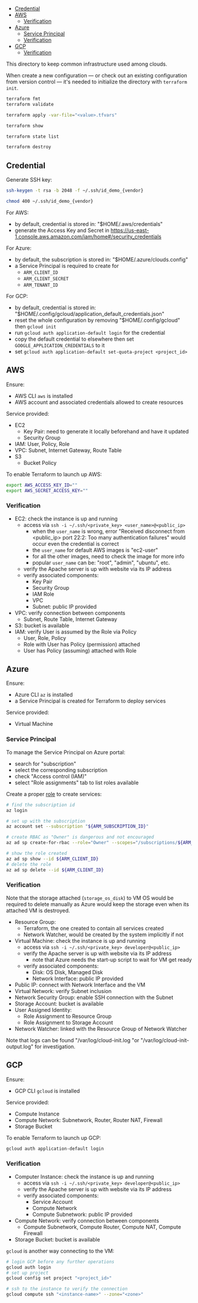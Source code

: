 
- [Credential](#credential)
- [AWS](#aws)
  - [Verification](#verification)
- [Azure](#azure)
  - [Service Principal](#service-principal)
  - [Verification](#verification-1)
- [GCP](#gcp)
  - [Verification](#verification-2)

This directory to keep common infrastructure used among clouds.


When create a new configuration — or check out an existing configuration from version
control — it's needed to initialize the directory with `terraform init`.


```sh
terraform fmt
terraform validate

terraform apply -var-file="<value>.tfvars"

terraform show

terraform state list

terraform destroy
```


## Credential
Generate SSH key:
```sh
ssh-keygen -t rsa -b 2048 -f ~/.ssh/id_demo_{vendor}

chmod 400 ~/.ssh/id_demo_{vendor}
```

For AWS:
- by default, credential is stored in: "$HOME/.aws/credentials"
- generate the Access Key and Secret in https://us-east-1.console.aws.amazon.com/iam/home#/security_credentials

For Azure:
- by default, the subscription is stored in: "$HOME/.azure/clouds.config"
- a Service Principal is required to create for
  - `ARM_CLIENT_ID`
  - `ARM_CLIENT_SECRET`
  - `ARM_TENANT_ID`

For GCP:
- by default, credential is stored in: "$HOME/.config/gcloud/application_default_credentials.json"
- reset the whole configuration by removing "$HOME/.config/gcloud" then `gcloud init`
- run `gcloud auth application-default login` for the credential
- copy the default credential to elsewhere then set `GOOGLE_APPLICATION_CREDENTIALS` to it
- set `gcloud auth application-default set-quota-project <project_id>`


## AWS
Ensure:
- AWS CLI `aws` is installed
- AWS account and associated credentials allowed to create resources

Service provided:
- EC2
  - Key Pair: need to generate it locally beforehand and have it updated
  - Security Group
- IAM: User, Policy, Role
- VPC: Subnet, Internet Gateway, Route Table
- S3
  - Bucket Policy

To enable Terraform to launch up AWS:
```sh
export AWS_ACCESS_KEY_ID=""
export AWS_SECRET_ACCESS_KEY=""
```

### Verification
- EC2: check the instance is up and running
    - access via `ssh -i ~/.ssh/<private_key> <user_name>@<public_ip>`
        - when the `user_name` is wrong, error "Received disconnect from \<public_ip\> port 22:2: Too many authentication failures" would occur even the credential is correct
        - the `user_name` for default AWS images is "ec2-user"
        - for all the other images, need to check the image for more info
        - popular `user_name` can be: "root", "admin", "ubuntu", etc.
    - verify the Apache server is up with website via its IP address
    - verify associated components:
        - Key Pair
        - Security Group
        - IAM Role
        - VPC
        - Subnet: public IP provided
- VPC: verify connection between components
    - Subnet, Route Table, Internet Gateway
- S3: bucket is available
- IAM: verify User is assumed by the Role via Policy
    - User, Role, Policy
    - Role with User has Policy (permission) attached
    - User has Policy (assuming) attached with Role


## Azure
Ensure:
- Azure CLI `az` is installed
- a Service Principal is created for Terraform to deploy services

Service provided:
- Virtual Machine

### Service Principal
To manage the Service Principal on Azure portal:
- search for "subscription"
- select the corresponding subscription
- check "Access control (IAM)"
- select "Role assignments" tab to list roles available

Create a proper [role](https://learn.microsoft.com/en-us/azure/role-based-access-control/built-in-roles#role-based-access-control-administrator) to create services:
```sh
# find the subscription id
az login

# set up with the subscription
az account set --subscription "${ARM_SUBSCRIPTION_ID}"

# create RBAC as "Owner" is dangerous and not encouraged
az ad sp create-for-rbac --role="Owner" --scopes="/subscriptions/${ARM_SUBSCRIPTION_ID}"

# show the role created
az ad sp show --id ${ARM_CLIENT_ID}
# delete the role
az ad sp delete --id ${ARM_CLIENT_ID}
```

### Verification
Note that the storage attached (`storage_os_disk`) to VM OS would be required to
delete manually as Azure would keep the storage even when its attached VM is destroyed.

- Resource Group:
  - Terraform, the one created to contain all services created
  - Network Watcher, would be created by the system implicitly if not
- Virtual Machine: check the instance is up and running
    - access via `ssh -i ~/.ssh/<private_key> developer@<public_ip>`
    - verify the Apache server is up with website via its IP address
        - note that Azure needs the start-up script to wait for VM get ready
    - verify associated components:
        - Disk: OS Disk, Managed Disk
        - Network Interface: public IP provided
- Public IP: connect with Network Interface and the VM
- Virtual Network: verify Subnet inclusion
- Network Security Group: enable SSH connection with the Subnet
- Storage Account: bucket is available
- User Assigned Identity:
  - Role Assignment to Resource Group
  - Role Assignment to Storage Account
- Network Watcher: linked with the Resource Group of Network Watcher

Note that logs can be found "/var/log/cloud-init.log "or "/var/log/cloud-init-output.log"
for investigation.

## GCP
Ensure:
- GCP CLI `gcloud` is installed

Service provided:
- Compute Instance
- Compute Network: Subnetwork, Router, Router NAT, Firewall
- Storage Bucket

To enable Terraform to launch up GCP:
```sh
gcloud auth application-default login
```

### Verification
- Computer Instance: check the instance is up and running
    - access via `ssh -i ~/.ssh/<private_key> developer@<public_ip>`
    - verify the Apache server is up with website via its IP address
    - verify associated components:
        - Service Account
        - Compute Network
        - Compute Subnetwork: public IP provided
- Compute Network: verify connection between components
    - Compute Subnetwork, Compute Router, Compute NAT, Compute Firewall
- Storage Bucket: bucket is available

`gcloud` is another way connecting to the VM:
```sh
# login GCP before any further operations
gcloud auth login
# set up project
gcloud config set project "<project_id>"

# ssh to the instance to verify the connection
gcloud compute ssh "<instance-name>" --zone="<zone>"
```

